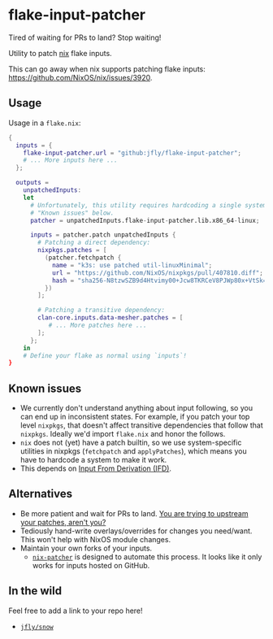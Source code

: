 # flake-input-patcher

Tired of waiting for PRs to land? Stop waiting!

Utility to patch [nix](https://nixos.org/) flake inputs.

This can go away when nix supports patching flake inputs:
<https://github.com/NixOS/nix/issues/3920>.

## Usage

Usage in a `flake.nix`:

```nix
{
  inputs = {
    flake-input-patcher.url = "github:jfly/flake-input-patcher";
    # ... More inputs here ...
  };

  outputs =
    unpatchedInputs:
    let
      # Unfortunately, this utility requires hardcoding a single system. See
      # "Known issues" below.
      patcher = unpatchedInputs.flake-input-patcher.lib.x86_64-linux;

      inputs = patcher.patch unpatchedInputs {
        # Patching a direct dependency:
        nixpkgs.patches = [
          (patcher.fetchpatch {
            name = "k3s: use patched util-linuxMinimal";
            url = "https://github.com/NixOS/nixpkgs/pull/407810.diff";
            hash = "sha256-N8tzwSZB9d4Htvimy00+Jcw8TKRCeV8PJWp80x+VtSk=";
          })
        ];

        # Patching a transitive dependency:
        clan-core.inputs.data-mesher.patches = [
           # ... More patches here ...
        ];
      };
    in
    # Define your flake as normal using `inputs`!
}
```

## Known issues

- We currently don't understand anything about input following, so you can
  end up in inconsistent states. For example, if you patch your top level
  `nixpkgs`, that doesn't affect transitive dependencies that follow that
  `nixpkgs`. Ideally we'd import `flake.nix` and honor the follows.
- `nix` does not (yet) have a patch builtin, so we use
  system-specific utilities in nixpkgs (`fetchpatch` and `applyPatches`), which
  means you have to hardcode a system to make it work.
- This depends on [Input From Derivation (IFD)](https://nix.dev/manual/nix/latest/language/import-from-derivation).

## Alternatives

- Be more patient and wait for PRs to land. [You are trying to upstream your
  patches, aren't you?](https://www.reddit.com/r/nixmasterrace/comments/1kqzezc/me_my_nixpkgs_patches/)
- Tediously hand-write overlays/overrides for changes you need/want.
  This won't help with NixOS module changes.
- Maintain your own forks of your inputs.
  - [`nix-patcher`](https://github.com/katrinafyi/nix-patcher) is designed to
    automate this process. It looks like it only works for inputs hosted on
    GitHub.

## In the wild

Feel free to add a link to your repo here!

- [`jfly/snow`](https://github.com/jfly/snow/blob/main/flake.nix)

